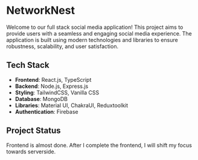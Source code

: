 # NetworkNest

Welcome to our full stack social media application! This project aims to provide users with a seamless and engaging social media experience. The application is built using modern technologies and libraries to ensure robustness, scalability, and user satisfaction.

## Tech Stack

- **Frontend**: React.js, TypeScript
- **Backend**: Node.js, Express.js
- **Styling**: TailwindCSS, Vanilla CSS
- **Database**: MongoDB
- **Libraries**: Material UI, ChakraUI, Reduxtoolkit
- **Authentication**: Firebase

## Project Status

Frontend is almost done. After I complete the frontend, I will shift my focus towards serverside.
